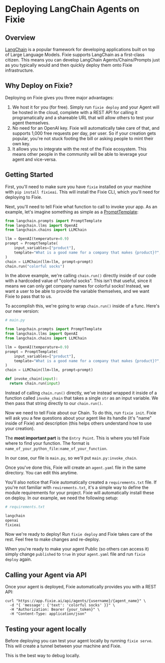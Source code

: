 # Deploying LangChain Agents on Fixie

## Overview

[LangChain](https://python.langchain.com/) is a popular framework for developing applications built on top of Large Language Models. Fixie supports LangChain as a first-class citizen. This means you can develop LangChain Agents/Chains/Prompts just as you typically would and then quickly deploy them onto Fixie infrastructure.

## Why Deploy on Fixie?

Deploying on Fixie gives you three major advantages:

1. We host it for you (for free). Simply run `fixie deploy` and your Agent will be hosted in the cloud, complete with a REST API for calling it programatically and a shareable URL that will allow others to test your agent themselves.
1. No need for an OpenAI key. Fixie will automatically take care of that, and supports 1,000 free requests per day, per user. So if your creation gets popular, you're not stuck footing the bill or asking people to mint their own key.
1. It allows you to integrate with the rest of the Fixie ecosystem. This means other people in the community will be able to leverage your agent and vice-versa.

## Getting Started

First, you'll need to make sure you have `fixie` installed on your machine with `pip install fixieai`. This will install the Fixie CLI, which you'll need for deploying to Fixie.

Next, you'll need to tell Fixie what function to call to invoke your app. As an example, let's imagine something as simple as a [PromptTemplate](https://python.langchain.com/en/latest/getting_started/getting_started.html):

```python
from langchain.prompts import PromptTemplate
from langchain.llms import OpenAI
from langchain.chains import LLMChain

llm = OpenAI(temperature=0.9)
prompt = PromptTemplate(
    input_variables=["product"],
    template="What is a good name for a company that makes {product}?",
)
chain = LLMChain(llm=llm, prompt=prompt)
chain.run("colorful socks")
```

In the above example, we're calling `chain.run()` directly inside of our code with a hardcoded value of "colorful socks". This isn't that useful, since it means we can only get company names for colorful socks! Instead, we want a user to be able to provide the variable themselves, and we want Fixie to pass that to us.

To accomplish this, we're going to wrap `chain.run()` inside of a func. Here's our new version:

```python
# main.py

from langchain.prompts import PromptTemplate
from langchain.llms import OpenAI
from langchain.chains import LLMChain

llm = OpenAI(temperature=0.9)
prompt = PromptTemplate(
    input_variables=["product"],
    template="What is a good name for a company that makes {product}?",
)
chain = LLMChain(llm=llm, prompt=prompt)

def invoke_chain(input):
  return chain.run(input)
```

Instead of calling `chain.run()` directly, we've instead wrapped it inside of a function called `invoke_chain` that takes a single `str` as an input variable. We then pass that string directly to our `chain.run()`.

Now we need to tell Fixie about our Chain. To do this, run `fixie init`. Fixie will ask you a few questions about your agent like its handle (it's "name" inside of Fixie) and description (this helps others understand how to use your creation).

The **most important part** is the `Entry Point`. This is where you tell Fixie where to find your function. The format is `name_of_your_python_file:name_of_your_function`.

In our case, our file is `main.py`, so we'll put `main.py:invoke_chain`.

Once you've done this, Fixie will create an `agent.yaml` file in the same directory. You can edit this anytime.

You'll also notice that Fixie automatically created a `requirements.txt` file. If you're not familiar with `reuirements.txt`, it's a simple way to define the module requirements for your project. Fixie will automatically install these on deploy. In our example, we need the following setup:

```python
# requirements.txt

langchain
openai
fixieai
```

Now we're ready to deploy! Run `fixie deploy` and Fixie takes care of the rest. Feel free to make changes and re-deploy.

When you're ready to make your agent Public (so others can access it) simply change `published` to `true` in your `agent.yaml` file and run `fixie deploy` again.

## Calling your Agent via API

Once your agent is deployed, Fixie automatically provides you with a REST API:

```console
curl "https://app.fixie.ai/api/agents/{username}/{agent_name}" \
  -d "{ 'message': {'text': 'colorful socks' }}" \
  -H "Authorization: Bearer {your_token}" \
  -H "Content-Type: application/json"
```

## Testing your agent locally

Before deploying you can test your agent locally by running `fixie serve`. This will create a tunnel between your machine and Fixie.

This is the best way to debug locally.
